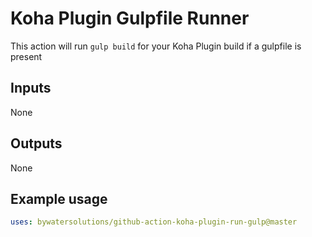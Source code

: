 # Koha Plugin Gulpfile Runner

This action will run `gulp build` for your Koha Plugin build if a gulpfile is present

## Inputs

None

## Outputs

None

## Example usage

```yaml
uses: bywatersolutions/github-action-koha-plugin-run-gulp@master
```
